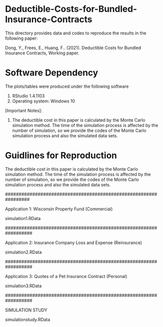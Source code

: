 # Deductible-Costs-for-Bundled-Insurance-Contracts

This directory provides data and codes to reproduce the results in the following paper:

Dong, Y., Frees, E., Huang, F.. (2021). Deductible Costs for Bundled Insurance Contracts, Working paper.

Software Dependency
===================
The plots/tables were produced under the following software
1. RStudio 1.4.1103
2. Operating system: Windows 10

[Important Notes]:

1. The deductible cost in this paper is calculated by the Monte Carlo simulation method. The time of the simulation process is affected by the number of simulation, so we provide the codes of the Monte Carlo simulation process and also the simulated data sets.

Guidlines for Reproduction
=========================
The deductible cost in this paper is calculated by the Monte Carlo simulation method. The time of the simulation process is affected by the number of simulation, so we provide the codes of the Monte Carlo simulation process and also the simulated data sets.

#################################################################

Application 1: Wisconsin Property Fund (Commercial)

simulation1.RData

##################################################################

Application 2: Insurance Company Loss and Expense (Reinsurance)

simulation2.RData

##################################################################

Application 3: Quotes of a Pet Insurance Contract (Personal)

simulation3.RData

##################################################################

SIMULATION STUDY

simulationstudy.RData

